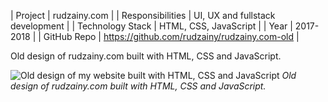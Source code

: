 | Project | rudzainy.com |
| Responsibilities | UI, UX and fullstack development |
| Technology Stack | HTML, CSS, JavaScript |
| Year | 2017-2018 |
| GitHub Repo | https://github.com/rudzainy/rudzainy.com-old |

Old design of rudzainy.com built with HTML, CSS and JavaScript.

![Old design of my website built with HTML, CSS and JavaScript](https://rudzainy.my/assets/img/posts/rudzainy_dot_com_old.gif)
*Old design of rudzainy.com built with HTML, CSS and JavaScript.*


